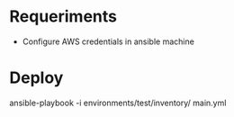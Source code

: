 # Requeriments
* Configure AWS credentials in ansible machine

# Deploy
ansible-playbook -i environments/test/inventory/ main.yml
